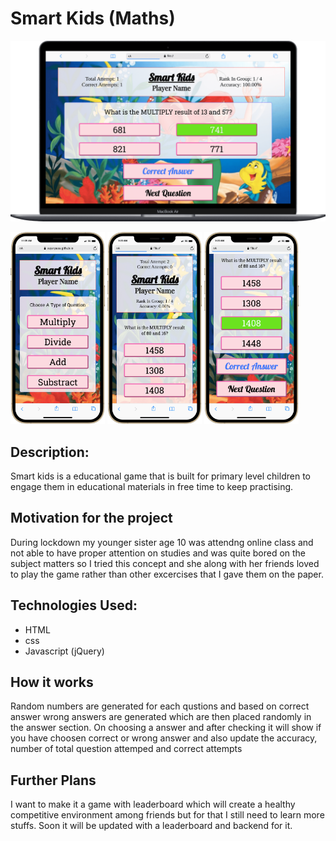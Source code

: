 # Smart Kids (Maths)
![Desktop Design](./output/desktop.png)

<img src="./output/mobileHome.png" width = "30%">
<img src="./output/mobile1.png" width = "30%">
<img src="./output/mobile2.png" width = "30%">

## Description:
Smart kids is a educational game that is built for primary level children to engage them in educational materials in free time to keep practising.

## Motivation for the project
During lockdown my younger sister age 10 was attendng online class and not able to have proper attention on studies and was quite bored on the subject matters so I tried this concept and she along with her friends loved to play the game rather than other excercises that I gave them on the paper.

## Technologies Used:
- HTML
- css
- Javascript (jQuery)

## How it works
Random numbers are generated for each qustions and based on correct answer wrong answers are generated which are then placed randomly in the answer section. On choosing a answer and after checking it will show if you have choosen correct or wrong answer and also update the accuracy, number of total question attemped and correct attempts

## Further Plans
I want to make it a game with leaderboard which will create a healthy competitive environment among friends but for that I still need to learn more stuffs. Soon it will be updated with a leaderboard and backend for it. 
